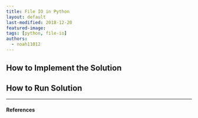 ```yaml
---
title: File IO in Python
layout: default
last-modified: 2018-12-20
featured-image:
tags: [python, file-io]
authors:
  - noah11012
---
```


## How to Implement the Solution

## How to Run Solution

---

#### References

[^1]: N. Nichols, “File IO in Ruby,” The Renegade Coder, 19-Nov-2018. [Online]. Available: <https://therenegadecoder.com/code/file-io-in-ruby/>. [Accessed: 03-Dec-2018].

